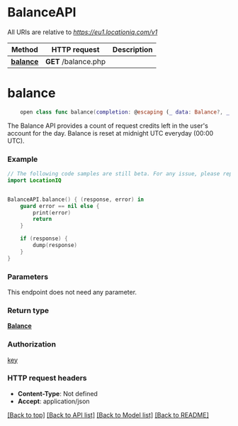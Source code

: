 # BalanceAPI

All URIs are relative to *https://eu1.locationiq.com/v1*

Method | HTTP request | Description
------------- | ------------- | -------------
[**balance**](BalanceAPI.md#balance) | **GET** /balance.php | 


# **balance**
```swift
    open class func balance(completion: @escaping (_ data: Balance?, _ error: Error?) -> Void)
```



The Balance API provides a count of request credits left in the user's account for the day. Balance is reset at midnight UTC everyday (00:00 UTC).

### Example 
```swift
// The following code samples are still beta. For any issue, please report via http://github.com/OpenAPITools/openapi-generator/issues/new
import LocationIQ


BalanceAPI.balance() { (response, error) in
    guard error == nil else {
        print(error)
        return
    }

    if (response) {
        dump(response)
    }
}
```

### Parameters
This endpoint does not need any parameter.

### Return type

[**Balance**](Balance.md)

### Authorization

[key](../README.md#key)

### HTTP request headers

 - **Content-Type**: Not defined
 - **Accept**: application/json

[[Back to top]](#) [[Back to API list]](../README.md#documentation-for-api-endpoints) [[Back to Model list]](../README.md#documentation-for-models) [[Back to README]](../README.md)

